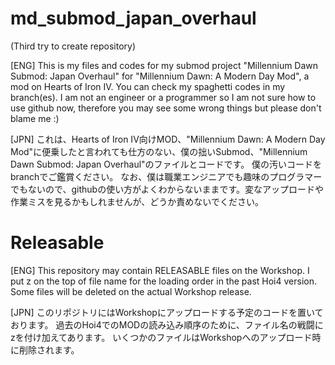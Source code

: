 # md_submod_japan_overhaul 
(Third try to create repository)

[ENG]
This is my files and codes for my submod project "Millennium Dawn Submod: Japan Overhaul" for "Millennium Dawn: A Modern Day Mod", a mod on Hearts of Iron IV.
You can check my spaghetti codes in my branch(es).
I am not an engineer or a programmer so I am not sure how to use github now, therefore you may see some wrong things but please don't blame me :)

[JPN]
これは、Hearts of Iron IV向けMOD、"Millennium Dawn: A Modern Day Mod"に便乗したと言われても仕方のない、僕の拙いSubmod、"Millennium Dawn Submod: Japan Overhaul"のファイルとコードです。
僕の汚いコードをbranchでご鑑賞ください。
なお、僕は職業エンジニアでも趣味のプログラマーでもないので、githubの使い方がよくわからないままです。変なアップロードや作業ミスを見るかもしれませんが、どうか責めないでください。



# Releasable

[ENG]
This repository may contain RELEASABLE files on the Workshop.
I put z on the top of file name for the loading order in the past Hoi4 version.
Some files will be deleted on the actual Workshop release.

[JPN]
このリポジトリにはWorkshopにアップロードする予定のコードを置いております。
過去のHoi4でのMODの読み込み順序のために、ファイル名の戦闘にzを付け加えてあります。
いくつかのファイルはWorkshopへのアップロード時に削除されます。
